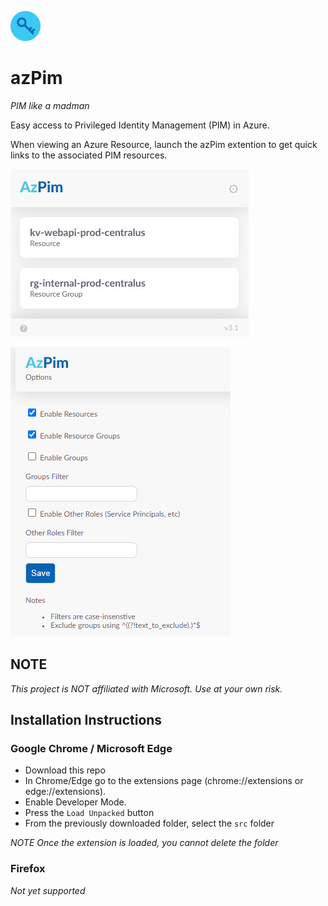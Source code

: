 ![azPim!](/src/ico/icon48.png "AzPim")
# azPim 

_PIM like a madman_

Easy access to Privileged Identity Management (PIM) in Azure.

When viewing an Azure Resource, launch the azPim extention to get quick links to the associated PIM resources.

![azPIM](./assets/azPim.jpg)

![Options](./assets/azPimOptions.png)

## NOTE

_This project is NOT affiliated with Microsoft.  Use at your own risk._

## Installation Instructions

### Google Chrome / Microsoft Edge

* Download this repo
* In Chrome/Edge go to the extensions page (chrome://extensions or edge://extensions).
* Enable Developer Mode.
* Press the `Load Unpacked` button
* From the previously downloaded folder, select the `src` folder

_NOTE Once the extension is loaded, you cannot delete the folder_

### Firefox

_Not yet supported_